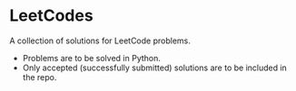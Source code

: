 # LeetCodes
A collection of solutions for LeetCode problems.
* Problems are to be solved in Python.
* Only accepted (successfully submitted) solutions are to be included in the repo.
